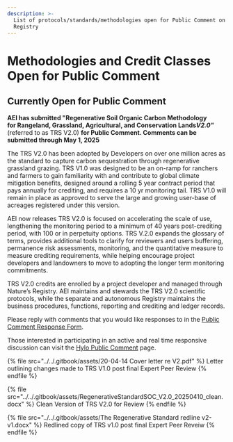 ```yaml
---
description: >-
  List of protocols/standards/methodologies open for Public Comment on Regen
  Registry
---
```


# Methodologies and Credit Classes Open for Public Comment

## **Currently Open for Public Comment**

**AEI has submitted "Regenerative Soil Organic Carbon Methodology**\
**for Rangeland, Grassland, Agricultural, and Conservation Lands**_**V2.0"**_ (referred to as TRS V2.0) **for Public Comment.  Comments can be submitted through May 1, 2025**

The TRS V2.0 has been adopted by Developers on over one million acres as the standard to capture carbon sequestration through regenerative grassland grazing. TRS V1.0 was designed to be an on-ramp for ranchers and farmers to gain familiarity with and contribute to global climate mitigation benefits, designed around a rolling 5 year contract period that pays annually for crediting, and requires a 10 yr monitoring tail. TRS V1.0 will remain in place as approved to serve the large and growing user-base of acreages registered under this version.

AEI now releases TRS V2.0 is focused on accelerating the scale of use, lengthening the monitoring period to a minimum of 40 years post-crediting period, with 100 or in perpetuity options. TRS V.2.0 expands the glossary of terms, provides additional tools to clarify for reviewers and users buffering, permanence risk assessments, monitoring, and the quantitative measure to measure crediting requirements, while helping encourage project developers and landowners to move to adopting the longer term monitoring commitments.

TRS V2.0 credits are enrolled by a project developer and managed through Nature’s Registry. AEI maintains and stewards the TRS V2.0 scientific protocols, while the separate and autonomous Registry maintains the business procedures, functions, reporting and crediting and ledger records.



Please reply with comments that you would like responses to in the [Public Comment Response Form](https://airtable.com/appzrw40tJdLBM2RS/shrHn8lLVSSftTQP6).

Those interested in participating in an active and real time responsive discussion can visit the [Hylo Public Comment](https://www.hylo.com/groups/regen-registry-public-comment/join/G549Lq59PT) page.

{% file src="../../.gitbook/assets/20-04-14 Cover letter re V2.pdf" %}
Letter outlining changes made to TRS V1.0 post final Expert Peer Review
{% endfile %}

{% file src="../../.gitbook/assets/RegenerativeStandardSOC_V2.0_20250410_clean.docx" %}
Clean Version of TRS V2.0 for Review
{% endfile %}

{% file src="../../.gitbook/assets/The Regenerative Standard redline v2-v1.docx" %}
Redlined copy of TRS v1.0 post final Expert Peer Reveiw
{% endfile %}
